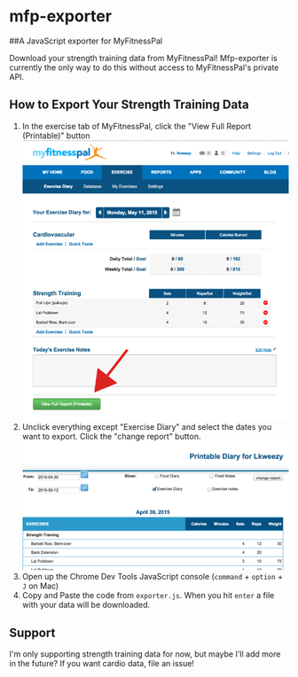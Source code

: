 # mfp-exporter
##A JavaScript exporter for MyFitnessPal

Download your strength training data from MyFitnessPal! Mfp-exporter is currently the only way to do this without access to MyFitnessPal's private API.

## How to Export Your Strength Training Data
1. In the exercise tab of MyFitnessPal, click the "View Full Report (Printable)" button
![](https://github.com/laurakelly/mfp-exporter/blob/master/screenshots/Screen-Shot-2015-05-12-at-6.43.44-PM.png?raw=true)
2. Unclick everything except "Exercise Diary" and select the dates you want to export. Click the "change report" button.
![](https://github.com/laurakelly/mfp-exporter/blob/master/screenshots/Screen%20Shot%202015-05-12%20at%209.00.45%20PM.png?raw=true)
3. Open up the Chrome Dev Tools JavaScript console (`command` + `option` + `J` on Mac)
4. Copy and Paste the code from `exporter.js`. When you hit `enter` a file with your data will be downloaded.

## Support
I'm only supporting strength training data for now, but maybe I'll add more in the future? If you want cardio data, file an issue!
